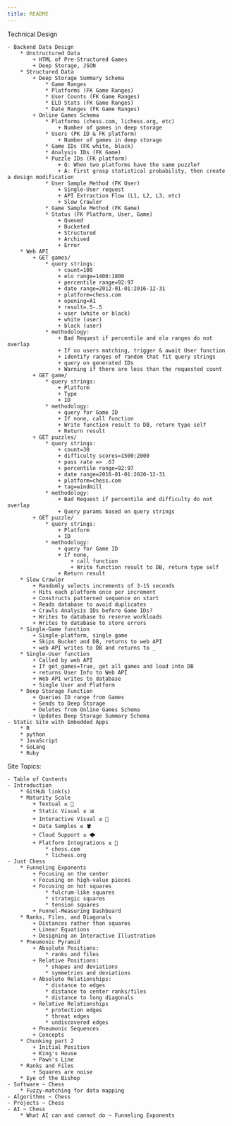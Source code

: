 ```yaml
---  
title: README  
---  
```

  
Technical Design  

    - Backend Data Design  
        * Unstructured Data  
            + HTML of Pre-Structured Games  
            + Deep Storage, JSON  
        * Structured Data  
            + Deep Storage Summary Schema  
                * Game Ranges  
                * Platforms (FK Game Ranges)  
                * User Counts (FK Game Ranges)  
                * ELO Stats (FK Game Ranges)  
                * Date Ranges (FK Game Ranges)  
            + Online Games Schema  
                * Platforms (chess.com, lichess.org, etc)  
                    + Number of games in deep storage  
                * Users (PK ID & FK platform)  
                    + Number of games in deep storage  
                * Game IDs (FK white, black)  
                * Analysis IDs (FK Game)  
                * Puzzle IDs (FK platform)  
                    + Q: When two platforms have the same puzzle?  
                    + A: First grasp statistical probability, then create a design modification  
                * User Sample Method (FK User)  
                    + Single-User request  
                    + API Extraction Flow (L1, L2, L3, etc)  
                    + Slow Crawler  
                * Game Sample Method (FK Game)  
                * Status (FK Platform, User, Game)  
                    + Queued  
                    + Bucketed  
                    + Structured  
                    + Archived  
                    + Error  
        * Web API  
            + GET games/  
                * query strings:  
                    + count=100  
                    + elo range=1400:1800  
                    + percentile range=92:97  
                    + date range=2012-01-01:2016-12-31  
                    + platform=chess.com  
                    + opening=A1  
                    + result=.5-.5  
                    + user (white or black)  
                    + white (user)  
                    + black (user)  
                * methodology:  
                    + Bad Request if percentile and elo ranges do not overlap  
                    + If no users matching, trigger & await User function  
                    + identify ranges of random that fit query strings  
                    + query on generated IDs  
                    + Warning if there are less than the requested count  
            + GET game/  
                * query strings:  
                    + Platform  
                    + Type  
                    + ID  
                * methodology:  
                    + query for Game ID  
                    + If none, call function  
                    + Write function result to DB, return type self  
                    + Return result   
            + GET puzzles/  
                * query strings:  
                    + count=30  
                    + difficulty scores=1500:2000  
                    + pass rate => .67  
                    + percentile range=92:97  
                    + date range=2016-01-01:2020-12-31  
                    + platform=chess.com  
                    + tag=windmill  
                * methodology:  
                    + Bad Request if percentile and difficulty do not overlap  
                    + Query params based on query strings  
            + GET puzzle/  
                * query strings:  
                    + Platform  
                    + ID  
                * methodology:  
                    + query for Game ID  
                    + If none,   
                        + call function  
                        + Write function result to DB, return type self  
                    + Return result   
        * Slow Crawler  
            + Randomly selects increments of 3-15 seconds  
            + Hits each platform once per increment  
            + Constructs patterned sequence on start   
            + Reads database to avoid duplicates  
            + Crawls Analysis IDs before Game IDs?  
            + Writes to database to reserve workloads  
            + Writes to database to store errors  
        * Single-Game function  
            + Single-platform, single game  
            + Skips Bucket and DB, returns to web API  
            + web API writes to DB and returns to _  
        * Single-User function  
            + Called by web API  
            + If get_games=True, get all games and load into DB  
            + returns User Info to Web API  
            + Web API writes to database  
            + Single User and Platform  
        * Deep Storage Function  
            + Queries ID range from Games  
            + Sends to Deep Storage  
            + Deletes from Online Games Schema  
            + Updates Deep Storage Summary Schema  
    - Static Site with Embedded Apps  
        * R  
        * python  
        * JavaScript  
        * GoLang  
        * Ruby  
  
Site Topics:  

    - Table of Contents  
    - Introduction  
        * GitHub link(s)  
        * Maturity Scale  
            + Textual ≲ 📜  
            + Static Visual ≲ 📊  
            + Interactive Visual ≲ 🐁  
            + Data Samples ≲ 🪣  
            + Cloud Support ≲ 🌩  
            + Platform Integrations ≲ 🔀  
                * chess.com  
                * lichess.org  
    - Just Chess  
        * Funneling Exponents  
            + Focusing on the center  
            + Focusing on high-value pieces  
            + Focusing on hot squares  
                * fulcrum-like squares  
                * strategic squares  
                * tension squares  
            + Funnel-Measuring Dashboard  
        * Ranks, Files, and Diagonals  
            + Distances rather than squares  
            + Linear Equations  
            + Designing an Interactive Illustration  
        * Pneumonic Pyramid  
            + Absolute Positions:   
                * ranks and files  
            + Relative Positions:   
                * shapes and deviations  
                * symmetries and deviations  
            + Absolute Relationships:   
                * distance to edges  
                * distance to center ranks/files  
                * distance to long diagonals  
            + Relative Relationships  
                * protection edges  
                * threat edges  
                * undiscovered edges  
            + Pneumonic Sequences  
            + Concepts  
        * Chunking part 2  
            + Initial Position  
            + King's House  
            + Pawn's Line  
        * Ranks and Files  
            + Squares are noise  
        * Eye of the Bishop  
    - Software ~ Chess  
        * Fuzzy-matching for data mapping  
    - Algorithms ~ Chess  
    - Projects ~ Chess  
    - AI ~ Chess  
        * What AI can and cannot do ~ Funneling Exponents  
